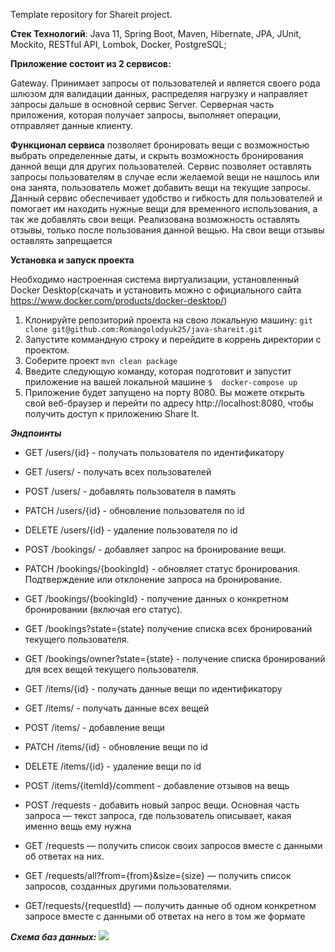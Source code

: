 Template repository for Shareit project.

**Стек Технологий**: Java 11, Spring Boot, Maven, Hibernate, JPA, JUnit, Mockito, RESTful API, Lombok,  Docker, PostgreSQL;

**Приложение состоит из 2 сервисов:**

Gateway. Принимает запросы от пользователей и является своего рода шлюзом для валидации данных, распределяя нагрузку и направляет запросы дальше в основной сервис
Server. Серверная часть приложения, которая получает запросы, выполняет операции, отправляет данные клиенту.


**Функционал сервиса** позволяет бронировать вещи с возможностью выбрать определенные даты, и скрыть возможность бронирования данной вещи для других пользователей.
Сервис позволяет оставлять запросы пользователям в случае если желаемой вещи не нашлось или она занята, пользователь может добавить вещи на текущие запросы.
Данный сервис обеспечивает удобство и гибкость для пользователей и помогает им находить нужные вещи для временного использования, а так же добавлять свои вещи.
Реализована возможность оставлять отзывы, только после пользования данной вещью. На свои вещи отзывы оставлять запрещается

**Установка и запуск проекта**

Необходимо настроенная система виртуализации, установленный Docker Desktop(скачать и установить можно с официального сайта https://www.docker.com/products/docker-desktop/)

1. Клонируйте репозиторий проекта на свою локальную машину:
```git clone git@github.com:Romangolodyuk25/java-shareit.git```
2. Запустите коммандную строку и перейдите в коррень директории с проектом.
3. Соберите проект
```mvn clean package```
4. Введите следующую команду, которая подготовит и запустит приложение на вашей локальной машине
`````$  docker-compose up`````
5. Приложение будет запущено на порту 8080. Вы можете открыть свой веб-браузер и перейти по адресу http://localhost:8080,
чтобы получить доступ к приложению Share It.

_**Эндпоинты**_

* GET /users/{id} - получать пользователя по идентификатору
* GET /users/ - получать всех пользователей
* POST /users/ - добавлять пользователя в память
* PATCH /users/{id} - обновление пользователя по id
* DELETE /users/{id} - удаление пользователя по id


* POST /bookings/ - добавляет запрос на бронирование вещи.
* PATCH /bookings/{bookingId} - обновляет статус бронирования. Подтверждение или отклонение запроса на бронирование.
* GET /bookings/{bookingId} - получение данных о конкретном бронировании (включая его статус).
* GET /bookings?state={state} получение списка всех бронирований текущего пользователя.
* GET /bookings/owner?state={state} - получение списка бронирований для всех вещей текущего пользователя.


* GET /items/{id} - получать данные вещи по идентификатору
* GET /items/ - получать данные всех вещей
* POST /items/ - добавление вещи
* PATCH /items/{id} - обновление вещи по id
* DELETE /items/{id} - удаление вещи по id
* POST /items/{itemId}/comment - добавление отзывов на вещь


* POST /requests - добавить новый запрос вещи. Основная часть запроса — текст запроса, где пользователь описывает, какая именно вещь ему нужна
* GET /requests — получить список своих запросов вместе с данными об ответах на них.
* GET /requests/all?from={from}&size={size} — получить список запросов, созданных другими пользователями.
* GET/requests/{requestId} — получить данные об одном конкретном запросе вместе с данными об ответах на него в том же формате

**_Схема баз данных:_**
![](bdSchema.png)